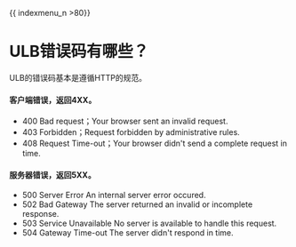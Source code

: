 {{ indexmenu_n >80}}


# ULB错误码有哪些？

ULB的错误码基本是遵循HTTP的规范。

#### 客户端错误，返回4XX。

* 400 Bad request；Your browser sent an invalid request.
* 403 Forbidden；Request forbidden by administrative rules.
* 408 Request Time-out；Your browser didn't send a complete request in time.

#### 服务器错误，返回5XX。

* 500 Server Error An internal server error occured.
* 502 Bad Gateway The server returned an invalid or incomplete response.
* 503 Service Unavailable No server is available to handle this request.
* 504 Gateway Time-out The server didn't respond in time.


